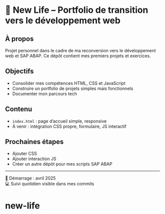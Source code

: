 # 🌱 New Life – Portfolio de transition vers le développement web

## À propos
Projet personnel dans le cadre de ma reconversion vers le développement web et SAP ABAP. Ce dépôt contient mes premiers projets et exercices.

## Objectifs
- Consolider mes compétences HTML, CSS et JavaScript
- Construire un portfolio de projets simples mais fonctionnels
- Documenter mon parcours tech

## Contenu
- `index.html` : page d’accueil simple, responsive
- À venir : intégration CSS propre, formulaire, JS interactif

## Prochaines étapes
- Ajouter CSS
- Ajouter interaction JS
- Créer un autre dépôt pour mes scripts SAP ABAP

---

📅 Démarrage : avril 2025  
💻 Suivi quotidien visible dans mes commits
# new-life
